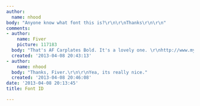 ```yaml
---
author:
  name: nhood
body: "Anyone know what font this is?\r\n\r\nThanks\r\n\r\n"
comments:
- author:
    name: Fiver
    picture: 117183
  body: "That's AF Carplates Bold. It's a lovely one. \r\nhttp://www.myfonts.com/fonts/fw-acme/af-carplates/bold/"
  created: '2013-04-08 20:43:13'
- author:
    name: nhood
  body: "Thanks, Fiver.\r\n\r\nYea, its really nice."
  created: '2013-04-08 20:46:08'
date: '2013-04-08 20:13:45'
title: Font ID

---
```

